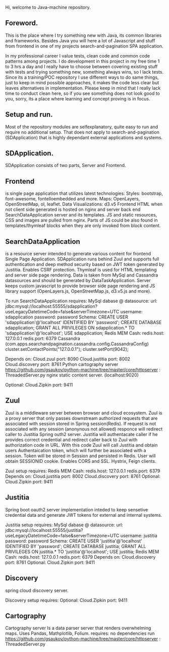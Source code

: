 Hi, welcome to Java-machine repository.

## Foreword.

This is the place where I try something new with Java, its common libraries and frameworks. Besides Java you will here a lot of Javascript and stuff from frontend in one of my projects search-and-pagination SPA application.

In my professional career I value tests, clean code and common code patterns among projects. I do development in this project in my free time 1 to 3 hrs a day and I really have to choose between covering existing stuff with tests and trying something new, something always wins, so I lack tests. Since its a training/POC repository I use different ways to do same things, just to keep in mind possible approaches, it makes the code less clear but leaves alternatives in implementation. Please keep in mind that I really lack time to conduct clean here, so if you see something does not look good to you, sorry, its a place where learning and concept proving is in focus.

## Setup and run.

Most of the repository modules are selfexplanatory, quite easy to run and require no additional setup. That does not apply to search-and-pagination (SDApplication) that is highly dependant external applications and systems.

## SDApplication.

SDApplication consists of two parts, Server and Frontend.

## Frontend
is single page application that utilizes latest technologies:
	Styles: bootstrap, font-awesome, fontelloembedded and more.
	Maps: OpenLayers, OpenStreetMap, ol, leaflet.
	Data Visualizations: d3.v5
Frontend HTML when not client side generated is hosted on nginx and server back end SearchDataApplication server and its templates.
JS and static resources, CSS and images are pulled from nginx.
Parts of JS could be also found in templates/thymleaf blocks when they are only invoked from block content.

## SearchDataApplication
is a resource server intended to generate various content for frontend Single Page Application. SDApplication runs behind Zuul and supports full authentication and deep method security based on JWT token generated by Justitia. Enables CSRF protection. Thymleaf is used for HTML templating and server side page rendering. Data is taken from MySql and Cassandra datasources and should be generated by DataTaskApplication. Server keeps custom javascript to provide browser side page rendering and JS library support (OpenLayers.js, OpenStreetMap.js, d3.v5.js and more).

To run SearchDataApplication requires:
MySql dabase @ datasource:
	url: jdbc:mysql://localhost:55555/sdapplication?useLegacyDatetimeCode=false&serverTimezone=UTC
	username: sdapplication
	password: password
	Schema:
		CREATE USER 'sdapplication'@'localhost' IDENTIFIED BY 'password';
		CREATE DATABASE sdapplication;
		GRANT ALL PRIVILEGES ON sdapplication.* TO 'sdapplication'@'localhost';
		USE sdapplication;
Redis MEM Cash:
	redis.host: 127.0.0.1
	redis.port: 6379
Cassandra (com.apps.searchandpagination.cassandra.config.CassandraConfig)
	cluster.setContactPoints("127.0.0.1");
    cluster.setPort(9042);

Depends on:
	Cloud.zuul port: 8090
	Cloud.justitia port: 8002
	Cloud.discovery port: 8761
	Python cartography server https://github.com/gsaukov/python-machine/tree/master/core/httpserver : ThreadedServer.py
	nginx static content server. (localhost:9020)

Optional:
	Cloud.Zipkin port: 9411

## Zuul

Zuul is a middleware server between browser and cloud ecosystem. Zuul is a proxy server that only passes downstream authorized requests that are associated with session stored in Spring session(Redis). If request is not associated with any session (anonynous not allowed) responce will redirect caller to Justitia Spring outh2 server. Justitia will authentacate caller if he provides correct credential and redirect caller back to Zuul with authorization code in URL. With this code Zuul will call Justitia and obtain users Authentaication token, which will further be associated with a session. Token will be stored in Session and persisted in Redis. User will obtain SESSIONID cookie. Enables CORS and SSL. Hystrix, Feign clients.

Zuul setup requires:
Redis MEM Cash:
	redis.host: 127.0.0.1
	redis.port: 6379
Depends on:
	Cloud.justitia port: 8002
	Cloud.discovery port: 8761
Optional:
	Cloud.Zipkin port: 9411

## Justitia
Spring boot oauth2 server implementation inteded to keep sensetive credential data and generate JWT tokens for external and internal systems.

Justitia setup requires:
MySql dabase @ datasource:
    url: jdbc:mysql://localhost:55555/justitia?useLegacyDatetimeCode=false&serverTimezone=UTC
    username: justitia
    password: password
	Schema:
		CREATE USER 'justitia'@'localhost' IDENTIFIED BY 'password';
		CREATE DATABASE justitia;
		GRANT ALL PRIVILEGES ON justitia.* TO 'justitia'@'localhost';
		USE justitia;
Redis MEM Cash:
	redis.host: 127.0.0.1
	redis.port: 6379
Depends on:
	Cloud.discovery port: 8761
Optional:
	Cloud.Zipkin port: 9411

## Discovery
spring cloud discovery server.

Discovery setup requires:
Optional:
	Cloud.Zipkin port: 9411

## Cartography
Cartography server
Is a data parser server that renders overwhelming maps. Uses Pandas, Mathplotlib, Folium.
requires:
	no dependencies run https://github.com/gsaukov/python-machine/tree/master/core/httpserver : ThreadedServer.py





